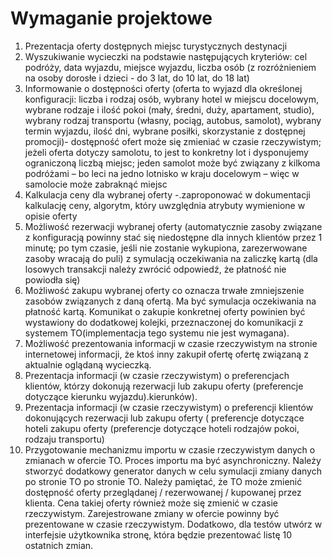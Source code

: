 # Wymaganie projektowe

1. Prezentacja oferty dostępnych miejsc turystycznych destynacji
2. Wyszukiwanie wycieczki na podstawie następujących kryteriów: cel podróży, data wyjazdu, miejsce wyjazdu, liczba
   osób (z rozróżnieniem na osoby dorosłe i dzieci - do 3 lat, do 10 lat, do 18 lat)
3. Informowanie o dostępności oferty (oferta to wyjazd dla określonej konfiguracji: liczba i rodzaj osób, wybrany hotel
   w miejscu docelowym, wybrane rodzaje i ilość pokoi (mały, średni, duży, apartament, studio), wybrany rodzaj
   transportu (własny, pociąg, autobus, samolot), wybrany termin wyjazdu, ilość dni, wybrane posiłki, skorzystanie z
   dostępnej promocji)- dostępność ofert może się zmieniać w czasie rzeczywistym; jeżeli oferta dotyczy samolotu, to
   jest to konkretny lot i dysponujemy ograniczoną liczbą miejsc; jeden samolot może być związany z kilkoma podróżami –
   bo leci na jedno lotnisko w kraju docelowym – więc w samolocie może zabraknąć miejsc
4. Kalkulacja ceny dla wybranej oferty -.zaproponować w dokumentacji kalkulację ceny, algorytm, który uwzględnia
   atrybuty wymienione w opisie oferty
5. Możliwość rezerwacji wybranej oferty (automatycznie zasoby związane z konfiguracją powinny stać się niedostępne dla
   innych klientów przez 1 minutę; po tym czasie, jeśli nie zostanie wykupiona, zarezerwowane zasoby wracają do puli) z
   symulacją oczekiwania na zaliczkę kartą (dla losowych transakcji należy zwrócić odpowiedź, że płatność nie powiodła
   się)
6. Możliwość zakupu wybranej oferty co oznacza trwałe zmniejszenie zasobów związanych z daną ofertą. Ma być symulacja
   oczekiwania na płatność kartą. Komunikat o zakupie konkretnej oferty powinien być wystawiony do dodatkowej kolejki,
   przeznaczonej do komunikacji z systemem TO(implementacja tego systemu nie jest wymagana).
7. Możliwość prezentowania informacji w czasie rzeczywistym na stronie internetowej informacji, że ktoś inny zakupił
   ofertę ofertę związaną z aktualnie oglądaną wycieczką.
8. Prezentacja informacji (w czasie rzeczywistym) o preferencjach klientów, którzy dokonują rezerwacji lub zakupu
   oferty (preferencje dotyczące kierunku wyjazdu).kierunków).
9. Prezentacja informacji (w czasie rzeczywistym) o preferencji klientów dokonujących rezerwacji lub zakupu oferty (
   preferencje dotyczące hoteli zakupu oferty (preferencje dotyczące hoteli rodzajów pokoi, rodzaju transportu)
10. Przygotowanie mechanizmu importu w czasie rzeczywistym danych o zmianach w ofercie TO. Proces importu ma być
    asynchroniczny. Należy stworzyć dodatkowy generator danych w celu symulacji zmiany danych po stronie TO po stronie
    TO. Należy pamiętać, że TO może zmienić dostępność oferty przeglądanej / rezerwowanej / kupowanej przez klienta.
    Cena takiej oferty również może się zmienić w czasie rzeczywistym. Zarejestrowane zmiany w ofercie powinny być
    prezentowane w czasie rzeczywistym. Dodatkowo, dla testów utwórz w interfejsie użytkownika stronę, która będzie
    prezentować listę 10 ostatnich zmian.
